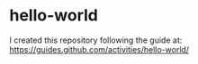 # hello-world
I created this repository following the guide at: https://guides.github.com/activities/hello-world/
